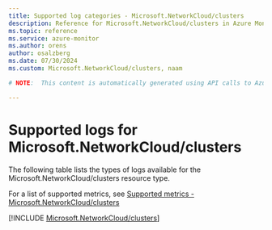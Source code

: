 ```yaml
---
title: Supported log categories - Microsoft.NetworkCloud/clusters
description: Reference for Microsoft.NetworkCloud/clusters in Azure Monitor Logs.
ms.topic: reference
ms.service: azure-monitor
ms.author: orens
author: osalzberg
ms.date: 07/30/2024
ms.custom: Microsoft.NetworkCloud/clusters, naam

# NOTE:  This content is automatically generated using API calls to Azure. Any edits made on these files will be overwritten in the next run of the script. 

---
```





# Supported logs for Microsoft.NetworkCloud/clusters  
The following table lists the types of logs available for the Microsoft.NetworkCloud/clusters resource type.
  
  
  
For a list of supported metrics, see [Supported metrics - Microsoft.NetworkCloud/clusters](../supported-metrics/microsoft-networkcloud-clusters-metrics.md)  
  

  
[!INCLUDE [Microsoft.NetworkCloud/clusters](./includes/microsoft-networkcloud-clusters-logs-include.md)]  
  

